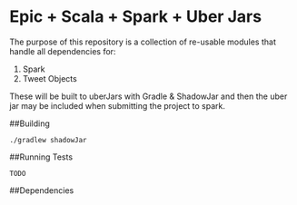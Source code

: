 Epic + Scala + Spark + Uber Jars
================================

The purpose of this repository is a collection of re-usable modules that handle all dependencies for:

1. Spark
1. Tweet Objects

These will be built to uberJars with Gradle & ShadowJar and then the uber jar may be included when submitting the project to spark.

##Building
	
	./gradlew shadowJar

##Running Tests

	TODO

##Dependencies
